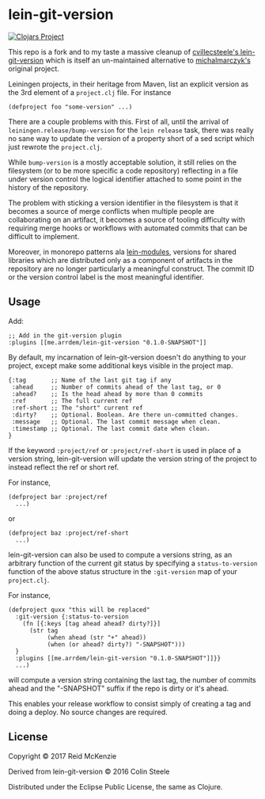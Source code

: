 # lein-git-version

[![Clojars Project](https://img.shields.io/clojars/v/me.arrdem/lein-git-version.svg)](https://clojars.org/me.arrdem/lein-git-version)

This repo is a fork and to my taste a massive cleanup of
[cvillecsteele's
lein-git-version](https://github.com/cvillecsteele/lein-git-version)
which is itself an un-maintained alternative to
[michalmarczyk's](https://github.com/michalmarczyk/lein-git-version)
original project.

Leiningen projects, in their heritage from Maven, list an explicit
version as the 3rd element of a `project.clj` file. For instance

    (defproject foo "some-version" ...)

There are a couple problems with this.  First of all, until the
arrival of `leiningen.release/bump-version` for the `lein release`
task, there was really no sane way to update the version of a property
short of a sed script which just rewrote the `project.clj`.

While `bump-version` is a mostly acceptable solution, it still relies
on the filesystem (or to be more specific a code repository)
reflecting in a file under version control the logical identifier
attached to some point in the history of the repository.

The problem with sticking a version identifier in the filesystem is
that it becomes a source of merge conflicts when multiple people are
collaborating on an artifact, it becomes a source of tooling
difficulty with requiring merge hooks or workflows with automated
commits that can be difficult to implement.

Moreover, in monorepo patterns ala
[lein-modules](https://github.com/jcrossley3/lein-modules), versions
for shared libraries which are distributed only as a component of
artifacts in the repository are no longer particularly a meaningful
construct. The commit ID or the version control label is the most
meaningful identifier.

## Usage

Add: 

    ;; Add in the git-version plugin
    :plugins [[me.arrdem/lein-git-version "0.1.0-SNAPSHOT"]]

By default, my incarnation of lein-git-version doesn't do anything to
your project, except make some additional keys visible in the project
map.

    {:tag       ;; Name of the last git tag if any
	 :ahead     ;; Number of commits ahead of the last tag, or 0
	 :ahead?    ;; Is the head ahead by more than 0 commits
	 :ref       ;; The full current ref
	 :ref-short ;; The "short" current ref
	 :dirty?    ;; Optional. Boolean. Are there un-committed changes.
	 :message   ;; Optional. The last commit message when clean.
	 :timestamp ;; Optional. The last commit date when clean.
	}

If the keyword `:project/ref` or `:project/ref-short` is used in place
of a version string, lein-git-version will update the version string
of the project to instead reflect the ref or short ref.

For instance,

    (defproject bar :project/ref
	  ...)
	  
or

	(defproject baz :project/ref-short
	  ...)

lein-git-version can also be used to compute a versions string, as an
arbitrary function of the current git status by specifying a
`status-to-version` function of the above status structure in the
`:git-version` map of your `project.clj`.

For instance,

    (defproject quxx "this will be replaced"
      :git-version {:status-to-version 
	    (fn [{:keys [tag ahead ahead? dirty?]}]
		  (str tag
		       (when ahead (str "+" ahead))
			   (when (or ahead? dirty?) "-SNAPSHOT")))
	  }
      :plugins [[me.arrdem/lein-git-version "0.1.0-SNAPSHOT"]]}}
      ...)
	  
will compute a version string containing the last tag, the number of
commits ahead and the "-SNAPSHOT" suffix if the repo is dirty or it's
ahead.

This enables your release workflow to consist simply of creating a tag
and doing a deploy. No source changes are required.

## License

Copyright © 2017 Reid McKenzie

Derived from lein-git-version © 2016 Colin Steele

Distributed under the Eclipse Public License, the same as Clojure.
